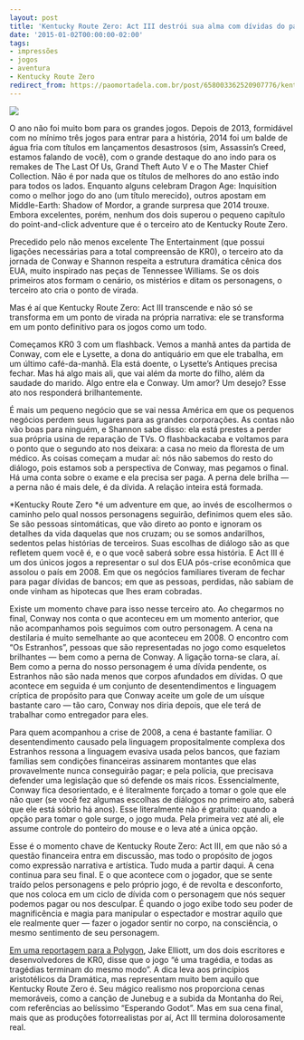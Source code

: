 ```yaml
---
layout: post
title: 'Kentucky Route Zero: Act III destrói sua alma com dívidas do passado'
date: '2015-01-02T00:00:00-02:00'
tags:
- impressões
- jogos
- aventura
- Kentucky Route Zero
redirect_from: https://paomortadela.com.br/post/658003362520907776/kentucky-route-zero-act-iii-destr%C3%B3i-sua-alma-com
---
```

![](https://64.media.tumblr.com/cd0dc5877dac3e106ce3ced51048b997/f66d9a005a4a0751-a9/s540x810/893048048965f8f363a1a3fff05aaa6775cb1e30.jpg)

O ano não foi muito bom para os grandes jogos. Depois de 2013, formidável com no mínimo três jogos para entrar para a história, 2014 foi um balde de água fria com títulos em lançamentos desastrosos (sim, Assassin’s Creed, estamos falando de você), com o grande destaque do ano indo para os remakes de The Last Of Us, Grand Theft Auto V e o The Master Chief Collection. Não é por nada que os títulos de melhores do ano estão indo para todos os lados. Enquanto alguns celebram Dragon Age: Inquisition como o melhor jogo do ano (um título merecido), outros apostam em Middle-Earth: Shadow of Mordor, a grande surpresa que 2014 trouxe. Embora excelentes, porém, nenhum dos dois superou o pequeno capítulo do point-and-click adventure que é o terceiro ato de Kentucky Route Zero.

Precedido pelo não menos excelente The Entertainment (que possui ligações necessárias para a total compreensão de KR0), o terceiro ato da jornada de Conway e Shannon respeita a estrutura dramática cênica dos EUA, muito inspirado nas peças de Tennessee Williams. Se os dois primeiros atos formam o cenário, os mistérios e ditam os personagens, o terceiro ato cria o ponto de virada.

Mas é aí que Kentucky Route Zero: Act III transcende e não só se transforma em um ponto de virada na própria narrativa: ele se transforma em um ponto definitivo para os jogos como um todo.

Começamos KR0 3 com um flashback. Vemos a manhã antes da partida de Conway, com ele e Lysette, a dona do antiquário em que ele trabalha, em um último café-da-manhã. Ela está doente, o Lysette’s Antiques precisa fechar. Mas há algo mais ali, que vai além da morte do filho, além da saudade do marido. Algo entre ela e Conway. Um amor? Um desejo? Esse ato nos responderá brilhantemente.

É mais um pequeno negócio que se vai nessa América em que os pequenos negócios perdem seus lugares para as grandes corporações. As contas não vão boas para ninguém, e Shannon sabe disso: ela está prestes a perder sua própria usina de reparação de TVs. O flashbackacaba e voltamos para o ponto que o segundo ato nos deixara: a casa no meio da floresta de um médico. As coisas começam a mudar aí: nós não sabemos do resto do diálogo, pois estamos sob a perspectiva de Conway, mas pegamos o final. Há uma conta sobre o exame e ela precisa ser paga. A perna dele brilha — a perna não é mais dele, é da dívida. A relação inteira está formada.

\*Kentucky Route Zero \*é um adventure em que, ao invés de escolhermos o caminho pelo qual nossos personagens seguirão, definimos quem eles são. Se são pessoas sintomáticas, que vão direto ao ponto e ignoram os detalhes da vida daquelas que nos cruzam; ou se somos andarilhos, sedentos pelas histórias de terceiros. Suas escolhas de diálogo são as que refletem quem você é, e o que você saberá sobre essa história. E Act III é um dos únicos jogos a representar o sul dos EUA pós-crise econômica que assolou o país em 2008. Em que os negócios familiares tiveram de fechar para pagar dívidas de bancos; em que as pessoas, perdidas, não sabiam de onde vinham as hipotecas que lhes eram cobradas.

Existe um momento chave para isso nesse terceiro ato. Ao chegarmos no final, Conway nos conta o que aconteceu em um momento anterior, que não acompanhamos pois seguimos com outro personagem. A cena na destilaria é muito semelhante ao que aconteceu em 2008. O encontro com “Os Estranhos”, pessoas que são representadas no jogo como esqueletos brilhantes — bem como a perna de Conway. A ligação torna-se clara, aí. Bem como a perna do nosso personagem é uma dívida pendente, os Estranhos não são nada menos que corpos afundados em dívidas. O que acontece em seguida é um conjunto de desentendimentos e linguagem críptica de propósito para que Conway aceite um gole de um uísque bastante caro — tão caro, Conway nos diria depois, que ele terá de trabalhar como entregador para eles.

Para quem acompanhou a crise de 2008, a cena é bastante familiar. O desentendimento causado pela linguagem propositalmente complexa dos Estranhos ressona a linguagem evasiva usada pelos bancos, que faziam famílias sem condições financeiras assinarem montantes que elas provavelmente nunca conseguirão pagar; e pela polícia, que precisava defender uma legislação que só defende os mais ricos. Essencialmente, Conway fica desorientado, e é literalmente forçado a tomar o gole que ele não quer (se você fez algumas escolhas de diálogos no primeiro ato, saberá que ele está sóbrio há anos). Esse literalmente não é gratuito: quando a opção para tomar o gole surge, o jogo muda. Pela primeira vez até ali, ele assume controle do ponteiro do mouse e o leva até a única opção.

Esse é o momento chave de Kentucky Route Zero: Act III, em que não só a questão financeira entra em discussão, mas todo o propósito de jogos como expressão narrativa e artística. Tudo muda a partir daqui. A cena continua para seu final. E o que acontece com o jogador, que se sente traído pelos personagens e pelo próprio jogo, é de revolta e desconforto, que nos coloca em um ciclo de dívida com o personagem que nós sequer podemos pagar ou nos desculpar. É quando o jogo exibe todo seu poder de magnificência e magia para manipular o espectador e mostrar aquilo que ele realmente quer — fazer o jogador sentir no corpo, na consciência, o mesmo sentimento de seu personagem.

[Em uma reportagem para a Polygon](http://www.polygon.com/features/2013/4/11/4158338/breathe-in-the-road-kentucky-route-zero "Breathe In The Road: Cardboard Computer and Kentucky Route Zero"), Jake Elliott, um dos dois escritores e desenvolvedores de KR0, disse que o jogo “é uma tragédia, e todas as tragédias terminam do mesmo modo”. A dica leva aos princípios aristotélicos da Dramática, mas representam muito bem aquilo que Kentucky Route Zero é. Seu mágico realismo nos proporciona cenas memoráveis, como a canção de Junebug e a subida da Montanha do Rei, com referências ao belíssimo “Esperando Godot”. Mas em sua cena final, mais que as produções fotorrealistas por aí, Act III termina dolorosamente real.

